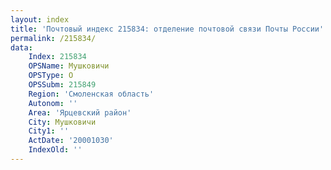 ```yaml
---
layout: index
title: 'Почтовый индекс 215834: отделение почтовой связи Почты России'
permalink: /215834/
data:
    Index: 215834
    OPSName: Мушковичи
    OPSType: О
    OPSSubm: 215849
    Region: 'Смоленская область'
    Autonom: ''
    Area: 'Ярцевский район'
    City: Мушковичи
    City1: ''
    ActDate: '20001030'
    IndexOld: ''
---
```

